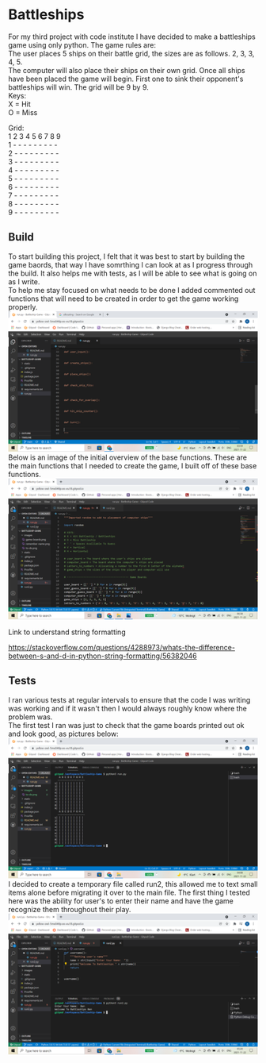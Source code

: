 # Battleships 

For my third project with code institute I have decided to make a battleships game using only python.
The game rules are:  
The user places 5 ships on their battle grid, the sizes are as follows. 
2, 3, 3, 4, 5.  
The computer will also place their ships on their own grid.
Once all ships have been placed the game will begin. First one to sink their opponent's battleships will win. 
The grid will be 9 by 9.  
Keys:  
X = Hit  
O = Miss  

Grid:  
  1 2 3 4 5 6 7 8 9  
1 - - - - - - - - -  
2 - - - - - - - - -  
3 - - - - - - - - -  
4 - - - - - - - - -  
5 - - - - - - - - -  
6 - - - - - - - - -  
7 - - - - - - - - -  
8 - - - - - - - - -  
9 - - - - - - - - -  

## Build

To start building this project, I felt that it was best to start by building the game baords, that way I have somrthing I can look at as I progress through the build. It also helps me with tests, as I will be able to see what is going on as I write.  
To help me stay focused on what needs to be done I added commented out functions that will need to be created in order to get the game working properly.  
<img src="./images/to-do.png" alt="Image of commented out function names">  
Below is an image of the initial overview of the base functions. These are the main functions that I needed to create the game, I built off of these base functions.
<img src="./images/overview.png" alt="Overview of base functions">

Link to understand string formatting

https://stackoverflow.com/questions/4288973/whats-the-difference-between-s-and-d-in-python-string-formatting/56382046


## Tests

I ran various tests at regular intervals to ensure that the code I was writing was working and if it wasn't then I would always roughly know where the problem was.  
The first test I ran was just to check that the game boards printed out ok and look good, as pictures below:  
<img src = ./images/game-boards.png alt="Images of game boards">  
I decided to create a temporary file called run2, this allowed me to text small items alone before migrating it over to the main file. The first thing I tested here was the ability for user's to enter their name and have the game recognize them throughout their play.  
<img src = "./images/remember-name.png" alt =" Function for getting player name">  
